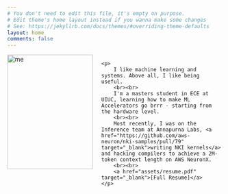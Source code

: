 ```yaml
---
# You don't need to edit this file, it's empty on purpose.
# Edit theme's home layout instead if you wanna make some changes
# See: https://jekyllrb.com/docs/themes/#overriding-theme-defaults
layout: home
comments: false
---
```


<div class="container" style="display: flex; justify-content: flex-end; width: 100%;">
    <img src="../images/me.jpg" alt="me" style="width:200px; height:267px; float:left; padding-right:20px;"/>

    <p>
        I like machine learning and systems. Above all, I like being useful.
        <br><br>
        I'm a masters student in ECE at UIUC, learning how to make ML Accelerators go brrr - starting from the hardware level.
        <br><br>
        Most recently, I was on the Inference team at Annapurna Labs, <a href="https://github.com/aws-neuron/nki-samples/pull/79" target="_blank">writing NKI kernels</a> and hacking compilers to achieve a 2M-token context length on AWS NeuronX.
        <br><br>
        <a href="assets/resume.pdf" target="_blank">[Full Resume]</a>
    </p>
</div>